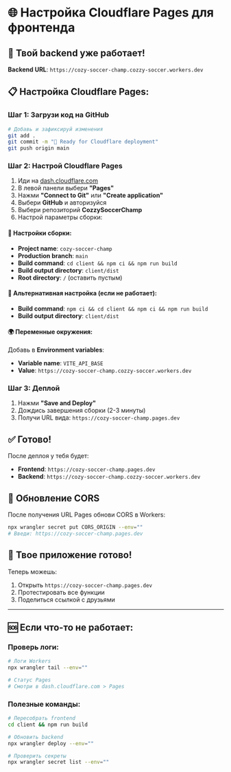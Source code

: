 # 🌐 Настройка Cloudflare Pages для фронтенда

## 🚀 Твой backend уже работает!
**Backend URL**: `https://cozy-soccer-champ.cozzy-soccer.workers.dev`

## 📋 Настройка Cloudflare Pages:

### Шаг 1: Загрузи код на GitHub
```bash
# Добавь и зафиксируй изменения
git add .
git commit -m "🚀 Ready for Cloudflare deployment"
git push origin main
```

### Шаг 2: Настрой Cloudflare Pages
1. Иди на [dash.cloudflare.com](https://dash.cloudflare.com)
2. В левой панели выбери **"Pages"**
3. Нажми **"Connect to Git"** или **"Create application"**
4. Выбери **GitHub** и авторизуйся
5. Выбери репозиторий **CozzySoccerChamp**
6. Настрой параметры сборки:

#### 🔧 Настройки сборки:
- **Project name**: `cozy-soccer-champ`
- **Production branch**: `main`
- **Build command**: `cd client && npm ci && npm run build`
- **Build output directory**: `client/dist`
- **Root directory**: `/` (оставить пустым)

#### 🔄 Альтернативная настройка (если не работает):
- **Build command**: `npm ci && cd client && npm ci && npm run build`
- **Build output directory**: `client/dist`

#### 🌍 Переменные окружения:
Добавь в **Environment variables**:
- **Variable name**: `VITE_API_BASE`
- **Value**: `https://cozy-soccer-champ.cozzy-soccer.workers.dev`

### Шаг 3: Деплой
1. Нажми **"Save and Deploy"**
2. Дождись завершения сборки (2-3 минуты)
3. Получи URL вида: `https://cozy-soccer-champ.pages.dev`

## ✅ Готово!

После деплоя у тебя будет:
- **Frontend**: `https://cozy-soccer-champ.pages.dev`
- **Backend**: `https://cozy-soccer-champ.cozzy-soccer.workers.dev`

## 🔄 Обновление CORS

После получения URL Pages обнови CORS в Workers:
```bash
npx wrangler secret put CORS_ORIGIN --env=""
# Введи: https://cozy-soccer-champ.pages.dev
```

## 🎉 Твое приложение готово!

Теперь можешь:
1. Открыть `https://cozy-soccer-champ.pages.dev`
2. Протестировать все функции
3. Поделиться ссылкой с друзьями

---

## 🆘 Если что-то не работает:

### Проверь логи:
```bash
# Логи Workers
npx wrangler tail --env=""

# Статус Pages
# Смотри в dash.cloudflare.com > Pages
```

### Полезные команды:
```bash
# Пересобрать frontend
cd client && npm run build

# Обновить backend
npx wrangler deploy --env=""

# Проверить секреты
npx wrangler secret list --env=""
```
